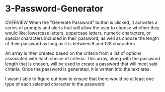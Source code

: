 # 3-Password-Generator

OVERVIEW
When the "Generate Password" button is clicked, it activates a series of prompts and alerts that will allow the user to choose whether they would like: lowercase letters, uppercase letters, numeric characters, or special characters included in their password, as well as choose the length of their password as long as it is between 8 and 128 characters

An array is then created based on the criteria from a list of options associated with each choice of criteria. This array, along with the password length that is chosen, will be used to create a password that will meet said criteria. Once the password is generated, it is written into the text area.

I wasn't able to figure out how to ensure that there would be at least one type of each selected character in the password